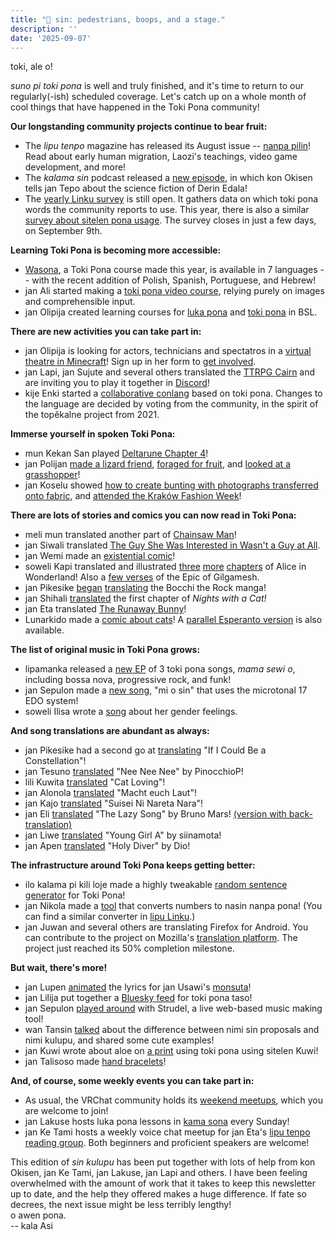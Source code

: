 ```yaml
---
title: "📰 sin: pedestrians, boops, and a stage."
description: ''
date: '2025-09-07'
---
```


toki, ale o!

*suno pi toki pona* is well and truly finished, and it's time to return to our regularly(-ish) scheduled coverage. Let's catch up on a whole month of cool things that have happened in the Toki Pona community!

**Our longstanding community projects continue to bear fruit:**
* The *lipu tenpo* magazine has released its August issue -- [nanpa pilin](https://liputenpo.org/lipu/nanpa-pilin/)! Read about early human migration, Laozi's teachings, video game development, and more!
* The *kalama sin* podcast released a [new episode](https://www.youtube.com/watch?v=jTHQdK3VtkI), in which kon Okisen tells jan Tepo about the science fiction of Derin Edala!
* The [yearly Linku survey](https://linku.la/wile) is still open. It gathers data on which toki pona words the community reports to use. This year, there is also a similar [survey about sitelen pona usage](https://linku.la/wile-glyphs). The survey closes in just a few days, on September 9th.

**Learning Toki Pona is becoming more accessible:**
* [Wasona](https://wasona.com/), a Toki Pona course made this year, is available in 7 languages -- with the recent addition of Polish, Spanish, Portuguese, and Hebrew!
* jan Ali started making a [toki pona video course](https://youtu.be/Coe7co5HBMY), relying purely on images and comprehensible input.
* jan Olipija created learning courses for [luka pona](https://www.youtube.com/watch?v=145auPWVh1c) and [toki pona](https://www.youtube.com/watch?v=wCNe3ORTCuc) in BSL.

**There are new activities you can take part in:**
* jan Olipija is looking for actors, technicians and spectatros in a [virtual theatre in Minecraft](https://www.reddit.com/r/tokipona/comments/1n3krik/o_kama_pona_tawa_supa_musi_the_theatre_is_complete/)! Sign up in her form to [get involved](https://forms.gle/pLq7ycCnrDxQK2Qw5).
* jan Lapi, jan Sujute and several others translated the [TTRPG Cairn](https://cairnrpg.com/localization/first-edition/toki-pona) and are inviting you to play it together in [Discord](https://discord.com/channels/301377942062366741/1346126063863992484/1404471467374280724)!
* kije Enki started a [collaborative conlang](https://discord.gg/kbXktat2Rb) based on toki pona. Changes to the language are decided by voting from the community, in the spirit of the topěkalne project from 2021.

**Immerse yourself in spoken Toki Pona:**
* mun Kekan San played [Deltarune Chapter 4](https://www.youtube.com/watch?v=cE7QV2cse_U)!
* jan Polijan [made a lizard friend](https://www.youtube.com/watch?v=p5yxzbB9Z5c), [foraged for fruit](https://www.youtube.com/watch?v=x3Pp8tZIOWQ), and [looked at a grasshopper](https://www.youtube.com/watch?v=IfnKKGPveWo)!
* jan Koselu showed [how to create bunting with photographs transferred onto fabric](https://seka.pona.la/w/xm2psRwfAp3Y9vWiw4gKxN), and [attended the Kraków Fashion Week](https://seka.pona.la/w/wSfwuV9dDmUFJFVbk7EVLU)!

**There are lots of stories and comics you can now read in Toki Pona:**
* meli mun translated another part of [Chainsaw Man](https://melimun.neocities.org/janpiilokipisiwawa)!
* jan Siwali translated [The Guy She Was Interested in Wasn't a Guy at All](https://www.reddit.com/r/tokipona/comments/1mzkv0v/mije_pi_olin_ona_li_mije_ala/󱦘).
* jan Wemi made an [existential comic](https://www.tumblr.com/mondainelife/792262610048434176/mi-pali-e-ni?source=share)!
* soweli Kapi translated and illustrated [three](https://tokikapi.neocities.org/alisu/lipualisu2) [more](https://tokikapi.neocities.org/alisu/lipualisu3) [chapters](https://tokikapi.neocities.org/alisu/lipualisu4) of Alice in Wonderland! Also a [few verses](https://tokikapi.neocities.org/kikamesi/kikamesi1) of the Epic of Gilgamesh.
* jan Pikesike [began](https://bato.to/title/_/3706128) [translating](https://bato.to/title/_/3725547) the Bocchi the Rock manga!
* jan Shihali [translated](https://bato.to/series/204758/tenpo-pimeja-la-mi-lon-poka-pi-soweli-suwi) the first chapter of *Nights with a Cat!*
* jan Eta translated [The Runaway Bunny](https://ijo.la/soweli+lili+li+weka+tan+mama)!
* Lunarkido made a [comic about cats](https://esperanto.masto.host/@Lunarkido/115141970516353297)! A [parallel Esperanto version](https://esperanto.masto.host/@Lunarkido/115141960089947008) is also available.

**The list of original music in Toki Pona grows:**
* lipamanka released a [new EP](https://lipamanka.bandcamp.com/album/mama-sewi-o) of 3 toki pona songs, *mama sewi o*, including bossa nova, progressive rock, and funk!
* jan Sepulon made a [new song](https://www.youtube.com/watch?v=8CZ15Htjlgk), "mi o sin" that uses the microtonal 17 EDO system!
* soweli Ilisa wrote a [song](https://youtu.be/49l5Tpvko1Q) about her gender feelings.

**And song translations are abundant as always:**
* jan Pikesike had a second go at [translating](https://youtu.be/mu9VTtFj6IE) "If I Could Be a Constellation"!
* jan Tesuno [translated](https://youtu.be/kskhm7ERp5k) "Nee Nee Nee" by PinocchioP!
* lili Kuwita [translated](https://youtu.be/Cl0M3PWVm-k) "Cat Loving"!
* jan Alonola [translated](https://youtu.be/Kf0Vr7TCbuE) "Macht euch Laut"!
* jan Kajo [translated](https://youtu.be/HsWv7PPxkRg) "Suisei Ni Nareta Nara"!
* jan Eli [translated](https://youtu.be/2lgTNZBx84s) "The Lazy Song" by Bruno Mars! [(version with back-translation)](https://youtu.be/Nn2UxA4tA_A)
* jan Liwe [translated](https://youtu.be/L2CEBmd9ngw) "Young Girl A" by siinamota!
* jan Apen [translated](https://www.youtube.com/watch?v=QJwY16v43vM) "Holy Diver" by Dio!

**The infrastructure around Toki Pona keeps getting better:**
* ilo kalama pi kili loje made a highly tweakable [random sentence generator](https://perchance.org/tokipona-sentence-generator) for Toki Pona!
* jan Nikola made a [tool](https://jan-nikola.gitlab.io/ilo-pi-nasin-nanpa/index.html) that converts numbers to nasin nanpa pona! (You can find a similar converter in [lipu Linku](https://linku.la/tools/).)
* jan Juwan and several others are translating Firefox for Android. You can contribute to the project on Mozilla's [translation platform](https://pontoon.mozilla.org/tok/firefox-for-android/). The project just reached its 50% completion milestone.

**But wait, there's more!**
* jan Lupen [animated](https://youtu.be/01iZ_6v7O4E) the lyrics for jan Usawi's [monsuta](https://www.youtube.com/watch?v=_DVC7iJLgWs)!
* jan Lilija put together a [Bluesky feed](https://bsky.app/profile/did:plc:cou5zhxub6gtvvjzxgbd7pvo/feed/aaapzgighrvkc) for toki pona taso!
* jan Sepulon [played around](https://www.youtube.com/watch?v=sh_c464_kfE) with Strudel, a live web-based music making tool!
* wan Tansin [talked](https://essays-by.tamz.in/nimi-kulupu-popu-wiki-and-the-future-of-toki-pona/) about the difference between nimi sin proposals and nimi kulupu, and shared some cute examples!
* jan Kuwi wrote about aloe on [a print](https://www.reddit.com/r/tokipona/comments/1myc2mp/kasi_misikeke_alo_kepeken_sitelen_kuwi/?utm_source=share&utm_medium=web3x&utm_name=web3xcss&utm_term=1&utm_content=share_button) using toki pona using sitelen Kuwi!
* jan Talisoso made [hand bracelets](https://ists-cilveks.github.io/kandi/?l=tok)!

**And, of course, some weekly events you can take part in:**
* As usual, the VRChat community holds its [weekend meetups](https://bsky.app/profile/tokiponavr.bsky.social), which you are welcome to join!
* jan Lakuse hosts luka pona lessons in [kama sona](https://discord.gg/ChC6qtVsSE) every Sunday!
* jan Ke Tami hosts a weekly voice chat meetup for jan Eta's [lipu tenpo reading group](https://discord.com/channels/969386329513295872/1356386599268520006). Both beginners and proficient speakers are welcome!

This edition of *sin kulupu* has been put together with lots of help from kon Okisen, jan Ke Tami, jan Lakuse, jan Lapi and others. I have been feeling overwhelmed with the amount of work that it takes to keep this newsletter up to date, and the help they offered makes a huge difference. If fate so decrees, the next issue might be less terribly lengthy!  
o awen pona.  
-- kala Asi
